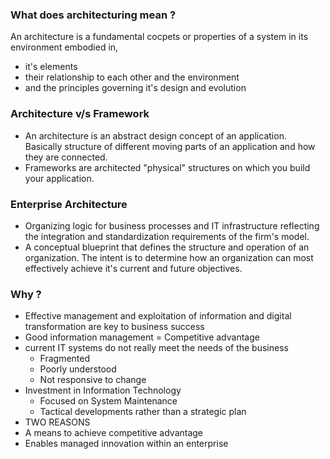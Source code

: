 ### What does architecturing mean ?
An architecture is a fundamental cocpets or properties of a system in its environment embodied in,
- it's elements
- their relationship to each other and the environment
- and the principles governing it's design and evolution

### Architecture v/s Framework
- An architecture is an abstract design concept of an application. Basically structure of different moving parts of an application and how they are connected.
- Frameworks are architected "physical" structures on which you build your application.

### Enterprise Architecture
- Organizing logic for business processes and IT infrastructure reflecting the integration and standardization requirements of the firm's model.
- A conceptual blueprint that defines the structure and operation of an organization. The intent is to determine how an organization can most effectively achieve it's current and future objectives.

### Why ?
- Effective management and exploitation of information and digital transformation are key to business success
- Good information management = Competitive advantage
- current IT systems do not really meet the needs of the business
  - Fragmented
  - Poorly understood
  - Not responsive to change
- Investment in Information Technology
  -    Focused on System Maintenance
  -    Tactical developments rather than a strategic plan
-    TWO REASONS
  - A means to achieve competitive advantage
  - Enables managed innovation within an enterprise




